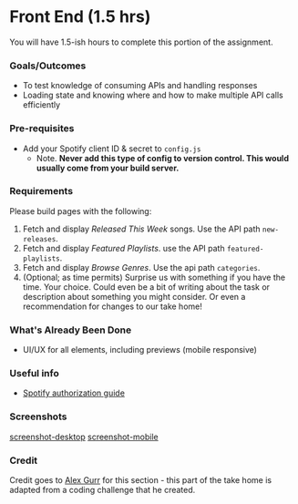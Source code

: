 # Front End (1.5 hrs)

You will have 1.5-ish hours to complete this portion of the assignment. 

### Goals/Outcomes

- To test knowledge of consuming APIs and handling responses
- Loading state and knowing where and how to make multiple API calls efficiently

### Pre-requisites

- Add your Spotify client ID & secret to `config.js`
  - Note. **Never add this type of config to version control. This would usually come from your build server.**

### Requirements

Please build pages with the following:

1. Fetch and display *Released This Week* songs. Use the API path `new-releases`.
2. Fetch and display *Featured Playlists*. use the API path `featured-playlists`.
3. Fetch and display *Browse Genres*. Use the api path `categories`.
4. (Optional; as time permits) Surprise us with something if you have the time. Your choice. Could even be a bit of writing about the task or description about something you might consider. Or even a recommendation for changes to our take home!

### What's Already Been Done

- UI/UX for all elements, including previews (mobile responsive)

### Useful info

- [Spotify authorization guide](https://developer.spotify.com/documentation/general/guides/authorization-guide/)

### Screenshots

[screenshot-desktop](https://puu.sh/GwPLE/3be580156a.png)
[screenshot-mobile](https://puu.sh/GwPLS/0bcb566d23.png)

### Credit

Credit goes to [Alex Gurr](https://www.alexgurr.com/) for this section - this part of the take home is adapted from a coding challenge that he created.
